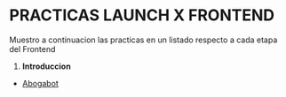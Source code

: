 # PRACTICAS LAUNCH X FRONTEND

Muestro a continuacion las practicas en un listado respecto a cada etapa del Frontend

1. **Introduccion**
- [Abogabot](./Frontend%20Practicas/Abogabot/1-Abogabot.md)
